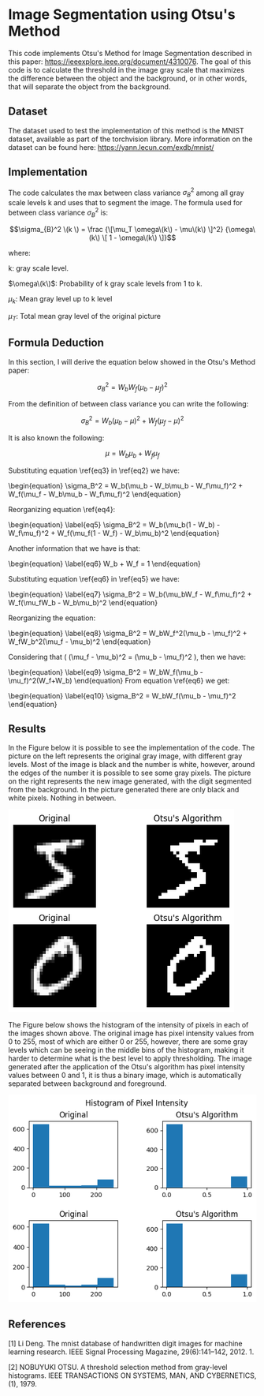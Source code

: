 # Image Segmentation using Otsu's Method
This code implements Otsu's Method for Image Segmentation described in this paper: https://ieeexplore.ieee.org/document/4310076. The goal of this code is to calculate the threshold in the image gray scale that maximizes the difference between the object and the background, or in other words, that will separate the object from the background.

## Dataset
The dataset used to test the implementation of this method is the MNIST dataset, available as part of the torchvision library. More information on the dataset can be found here: https://yann.lecun.com/exdb/mnist/

## Implementation
The code calculates the max between class variance $\sigma_{B}^2$ among all gray scale levels k and uses that to segment the image. The formula used for between class variance $\sigma_{B}^2$ is:

$$\sigma_{B}^2 \(k \) = \frac {\[\mu_T \omega\(k\) - \mu\(k\) \]^2} {\omega\(k\) \[ 1 - \omega\(k\) \]}$$

where:

k: gray scale level.

$\omega\(k\)$: Probability of k gray scale levels from 1 to k.

$\mu_k$: Mean gray level up to k level

$\mu_T$: Total mean gray level of the original picture

## Formula Deduction
In this section, I will derive the equation below showed in the Otsu's Method paper:

$$\sigma_B^2 = W_b W_f (\mu_b-\mu_f)^2$$

From the definition of between class variance you can write the following:

$$\sigma_B^2 = W_b(\mu_b-\mu)^2 + W_f(\mu_f-\mu)^2$$

It is also known the following:

$$\mu = W_b\mu_b + W_f\mu_f$$

Substituting equation \ref{eq3} in \ref{eq2} we have:

\begin{equation}
\sigma_B^2 = W_b(\mu_b - W_b\mu_b - W_f\mu_f)^2 + W_f(\mu_f - W_b\mu_b - W_f\mu_f)^2
\end{equation}

Reorganizing equation \ref{eq4}:

\begin{equation}
\label{eq5}
\sigma_B^2 = W_b(\mu_b(1 - W_b) - W_f\mu_f)^2 + W_f(\mu_f(1 - W_f) - W_b\mu_b)^2
\end{equation}

Another information that we have is that:

\begin{equation}
\label{eq6}
W_b + W_f = 1
\end{equation}

Substituting equation \ref{eq6} in \ref{eq5} we have:

\begin{equation}
\label{eq7}
\sigma_B^2 = W_b(\mu_bW_f - W_f\mu_f)^2 + W_f(\mu_fW_b - W_b\mu_b)^2
\end{equation}

Reorganizing the equation:

\begin{equation}
\label{eq8}
\sigma_B^2 = W_bW_f^2(\mu_b - \mu_f)^2 + W_fW_b^2(\mu_f - \mu_b)^2
\end{equation}

Considering that \( (\mu_f - \mu_b)^2 = (\mu_b - \mu_f)^2 \), then we have:

\begin{equation}
\label{eq9}
\sigma_B^2 = W_bW_f(\mu_b - \mu_f)^2(W_f+W_b)
\end{equation}
From equation \ref{eq6} we get:

\begin{equation}
\label{eq10}
\sigma_B^2 = W_bW_f(\mu_b - \mu_f)^2
\end{equation}

## Results
In the Figure below it is possible to see the implementation of the code. The picture on the left represents the original gray image, with different gray levels. Most of the image is black and the number is white, however, around the edges of the number it is possible to see some gray pixels. The picture on the right represents the new image generated, with the digit segmented from the background. In the picture generated there are only black and white pixels. Nothing in between.

![Digits 5 and 0 original on the left and after object segmentation on the right](Image_examples.png)

The Figure below shows the histogram of the intensity of pixels in each of the images shown above. The original image has pixel intensity values from 0 to 255, most of which are either 0 or 255, however, there are some gray levels which can be seeing in the middle bins of the histogram, making it harder to determine what is the best level to apply thresholding. The image generated after the application of the Otsu's algorithm has pixel intensity values between 0 and 1, it is thus a binary image, which is automatically separated between background and foreground.

![Histogram of digits 5 and 0 original on the left and after object segmentation on the right](Histogram_examples.png)

## References
[1] Li Deng. The mnist database of handwritten digit images for machine learning research. IEEE Signal Processing Magazine, 29(6):141–142, 2012. 1.

[2] NOBUYUKI OTSU. A threshold selection method from gray-level histograms. IEEE TRANSACTIONS ON SYSTEMS, MAN, AND CYBERNETICS, (1), 1979.

